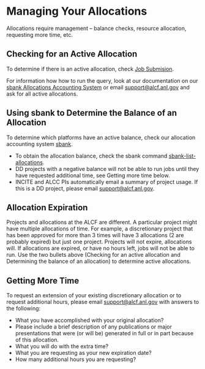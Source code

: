 # Managing Your Allocations
Allocations require management – balance checks, resource allocation, requesting more time, etc.

## Checking for an Active Allocation
To determine if there is an active allocation, check [Job Submision](https://www.alcf.anl.gov/support/user-guides/theta/queueing-and-running-jobs/job-and-queue-scheduling/index.html#submit-a-job).

For information how how to run the query, look at our documentation on our [sbank Allocations Accounting System](sbank-allocation-accounting-system.md) or email [support@alcf.anl.gov](mailto:support@alcf.anl.gov) and ask for all active allocations.

## Using sbank to Determine the Balance of an Allocation
To determine which platforms have an active balance, check our allocation accounting system [sbank](sbank-allocation-accounting-system.md).

- To obtain the allocation balance, check the sbank command [sbank-list-allocations](sbank-list-allocations.md).
- DD projects with a negative balance will not be able to run jobs until they have requested additional time, see Getting more time below.
- INCITE and ALCC PIs automatically email a summary of project usage.  If this is a DD project, please email [support@alcf.anl.gov](mailto:support@alcf.anl.gov).

## Allocation Expiration
Projects and allocations at the ALCF are different.  A particular project might have multiple allocations of time. For example, a discretionary project that has been approved for more than 3 times will have 3 allocations (2 are probably expired) but just one project. Projects will not expire, allocations will. If allocations are expired, or have no hours left, jobs will not be able to run. Use the two bullets above (Checking for an active allocation and Determining the balance of an allocation) to determine active allocations.

## Getting More Time
To request an extension of your existing discretionary allocation or to request additional hours, please email [support@alcf.anl.gov](mailto:support@alcf.anl.gov) with answers to the following:

- What you have accomplished with your original allocation?
-   Please include a brief description of any publications or major presentations that were (or will be) generated in full or in part because of this allocation.
- What you will do with the extra time?
- What you are requesting as your new expiration date?
- How many additional hours you are requesting?
